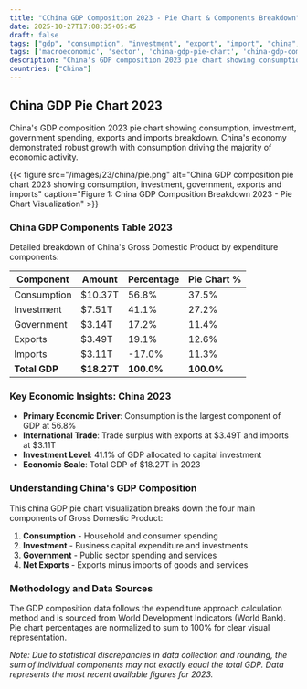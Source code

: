 ```yaml
---
title: "CChina GDP Composition 2023 - Pie Chart & Components Breakdown"
date: 2025-10-27T17:08:35+05:45
draft: false
tags: ["gdp", "consumption", "investment", "export", "import", "china", "2023", "economic-analysis"]
tags: ['macroeconomic', 'sector', 'china-gdp-pie-chart', 'china-gdp-components', 'chinese-economy-breakdown', 'gdp-pie-chart', 'economic-pie', 'gdp-breakdown', 'macroeconomic', 'sector-analysis', 'asia-economy', 'consumption-economy']
description: "China's GDP composition 2023 pie chart showing consumption, investment, government spending, exports and imports breakdown. China's economy demonstrated robust growth with consumption driving the majority of economic activity."
countries: ["China"]
---
```

## China GDP Pie Chart 2023

China's GDP composition 2023 pie chart showing consumption, investment, government spending, exports and imports breakdown. China's economy demonstrated robust growth with consumption driving the majority of economic activity.

{{< figure src="/images/23/china/pie.png" 
alt="China GDP composition pie chart 2023 showing consumption, investment, government, exports and imports"
caption="Figure 1: China GDP Composition Breakdown 2023 - Pie Chart Visualization" >}}

### China GDP Components Table 2023

Detailed breakdown of China's Gross Domestic Product by expenditure components:

| Component | Amount | Percentage | Pie Chart % |
|-----------|--------|------------|-------------|
| Consumption | $10.37T | 56.8% | 37.5% |
| Investment | $7.51T | 41.1% | 27.2% |
| Government | $3.14T | 17.2% | 11.4% |
| Exports | $3.49T | 19.1% | 12.6% |
| Imports | $3.11T | -17.0% | 11.3% |
| **Total GDP** | **$18.27T** | **100.0%** | **100.0%** |

### Key Economic Insights: China 2023

- **Primary Economic Driver**: Consumption is the largest component of GDP at 56.8%
- **International Trade**: Trade surplus with exports at $3.49T and imports at $3.11T
- **Investment Level**: 41.1% of GDP allocated to capital investment
- **Economic Scale**: Total GDP of $18.27T in 2023

### Understanding China's GDP Composition

This china GDP pie chart visualization breaks down the four main components of Gross Domestic Product:

1. **Consumption** - Household and consumer spending
2. **Investment** - Business capital expenditure and investments  
3. **Government** - Public sector spending and services
4. **Net Exports** - Exports minus imports of goods and services

### Methodology and Data Sources

The GDP composition data follows the expenditure approach calculation method and is sourced from World Development Indicators (World Bank). Pie chart percentages are normalized to sum to 100% for clear visual representation.

*Note: Due to statistical discrepancies in data collection and rounding, the sum of individual components may not exactly equal the total GDP. Data represents the most recent available figures for 2023.*